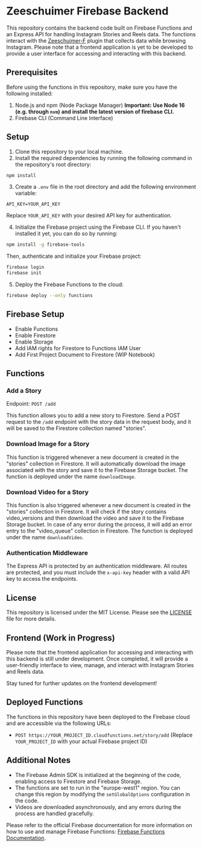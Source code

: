 # Zeeschuimer Firebase Backend

This repository contains the backend code built on Firebase Functions and an Express API for handling Instagram Stories and Reels data. The functions interact with the [Zeeschuimer-F](https://github.com/michaelachmann/zeeschuimer-f) plugin that collects data while browsing Instagram. Please note that a frontend application is yet to be developed to provide a user interface for accessing and interacting with this backend.

## Prerequisites

Before using the functions in this repository, make sure you have the following installed:

1. Node.js and npm (Node Package Manager) **Important: Use Node 16 (e.g. through `nvm`) and install the latest version of firebase CLI.**
2. Firebase CLI (Command Line Interface)

## Setup

1. Clone this repository to your local machine.
2. Install the required dependencies by running the following command in the repository's root directory:

```bash
npm install
```

3. Create a `.env` file in the root directory and add the following environment variable:

```
API_KEY=YOUR_API_KEY
```

Replace `YOUR_API_KEY` with your desired API key for authentication.

4. Initialize the Firebase project using the Firebase CLI. If you haven't installed it yet, you can do so by running:

```bash
npm install -g firebase-tools
```

Then, authenticate and initialize your Firebase project:

```bash
firebase login
firebase init
```

5. Deploy the Firebase Functions to the cloud:

```bash
firebase deploy --only functions
```

## Firebase Setup
* Enable Functions
* Enable Firestore
* Enable Storage
* Add IAM rights for Firestore to Functions IAM User
* Add First Project Document to Firestore (WIP Notebook)



## Functions

### Add a Story

Endpoint: `POST /add`

This function allows you to add a new story to Firestore. Send a POST request to the `/add` endpoint with the story data in the request body, and it will be saved to the Firestore collection named "stories".

### Download Image for a Story

This function is triggered whenever a new document is created in the "stories" collection in Firestore. It will automatically download the image associated with the story and save it to the Firebase Storage bucket. The function is deployed under the name `downloadImage`.

### Download Video for a Story

This function is also triggered whenever a new document is created in the "stories" collection in Firestore. It will check if the story contains video_versions and then download the video and save it to the Firebase Storage bucket. In case of any error during the process, it will add an error entry to the "video_queue" collection in Firestore. The function is deployed under the name `downloadVideo`.

### Authentication Middleware

The Express API is protected by an authentication middleware. All routes are protected, and you must include the `x-api-key` header with a valid API key to access the endpoints.

## License

This repository is licensed under the MIT License. Please see the [LICENSE](LICENSE) file for more details.

## Frontend (Work in Progress)

Please note that the frontend application for accessing and interacting with this backend is still under development. Once completed, it will provide a user-friendly interface to view, manage, and interact with Instagram Stories and Reels data.

Stay tuned for further updates on the frontend development!

## Deployed Functions

The functions in this repository have been deployed to the Firebase cloud and are accessible via the following URLs:

- `POST https://YOUR_PROJECT_ID.cloudfunctions.net/story/add`
  (Replace `YOUR_PROJECT_ID` with your actual Firebase project ID)

## Additional Notes

- The Firebase Admin SDK is initialized at the beginning of the code, enabling access to Firestore and Firebase Storage.
- The functions are set to run in the "europe-west1" region. You can change this region by modifying the `setGlobalOptions` configuration in the code.
- Videos are downloaded asynchronously, and any errors during the process are handled gracefully.

Please refer to the official Firebase documentation for more information on how to use and manage Firebase Functions: [Firebase Functions Documentation](https://firebase.google.com/docs/functions).